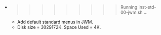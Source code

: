 * >>>>>>>>> Running inst-std-00-jwm.sh ...
  * Add default standard menus in JWM.
  * Disk size = 3029172K. Space Used = 4K.
